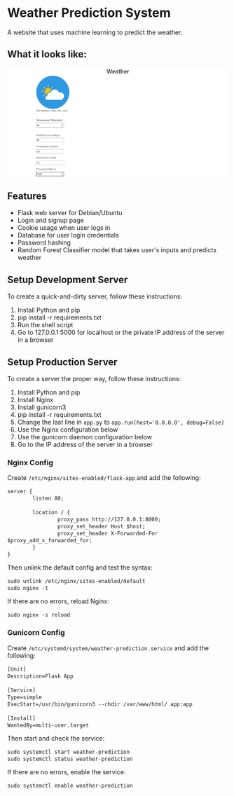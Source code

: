 # Weather Prediction System
A website that uses machine learning to predict the weather.

## What it looks like:
![prediction example](./.github/prediction.png?raw=true)

## Features
- Flask web server for Debian/Ubuntu
- Login and signup page
- Cookie usage when user logs in
- Database for user login credentials
- Password hashing
- Random Forest Classifier model that takes user's inputs and predicts weather

## Setup Development Server
To create a quick-and-dirty server, follow these instructions:
1. Install Python and pip
4. pip install -r requirements.txt
5. Run the shell script
6. Go to 127.0.0.1:5000 for localhost or the private IP address of the server in a browser

## Setup Production Server
To create a server the proper way, follow these instructions:
1. Install Python and pip
2. Install Nginx
3. Install gunicorn3
4. pip install -r requirements.txt
5. Change the last line in `app.py` to `app.run(host='0.0.0.0', debug=False)`
6. Use the Nginx configuration below
7. Use the gunicorn daemon configuration below
8. Go to the IP address of the server in a browser


### Nginx Config
Create `/etc/nginx/sites-enabled/flask-app` and add the following:
```
server {
        listen 80;

        location / {
                proxy_pass http://127.0.0.1:8000;
                proxy_set_header Host $host;
                proxy_set_header X-Forwarded-For $proxy_add_x_forwarded_for;
        }
}
```
Then unlink the default config and test the syntax:
```
sudo unlink /etc/nginx/sites-enabled/default
sudo nginx -t
```
If there are no errors, reload Nginx: 
```
sudo nginx -s reload
```

### Gunicorn Config
Create `/etc/systemd/system/weather-prediction.service` and add the following:
```
[Unit]
Description=Flask App

[Service]
Type=simple
ExecStart=/usr/bin/gunicorn3 --chdir /var/www/html/ app:app

[Install]
WantedBy=multi-user.target
```

Then start and check the service:
```
sudo systemctl start weather-prediction
sudo systemctl status weather-prediction
```

If there are no errors, enable the service:
```
sudo systemctl enable weather-prediction
```
